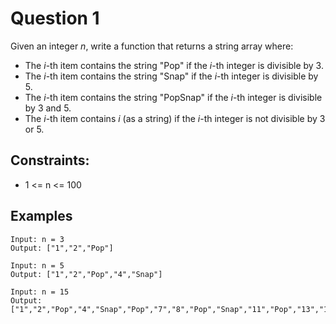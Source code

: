 # Question 1

Given an integer _n_, write a function that returns a string array where:

- The _i_-th item contains the string "Pop" if the _i_-th integer is divisible by 3.
- The _i_-th item contains the string "Snap" if the _i_-th integer is divisible by 5.
- The _i_-th item contains the string "PopSnap" if the _i_-th integer is divisible by 3 and 5.
- The _i_-th item contains _i_ (as a string) if the _i_-th integer is not divisible by 3 or 5.

## Constraints:

- 1 <= n <= 100
 
## Examples

```
Input: n = 3
Output: ["1","2","Pop"]
```

```
Input: n = 5
Output: ["1","2","Pop","4","Snap"]
```

```
Input: n = 15
Output: ["1","2","Pop","4","Snap","Pop","7","8","Pop","Snap","11","Pop","13","14","PopSnap"]
```

